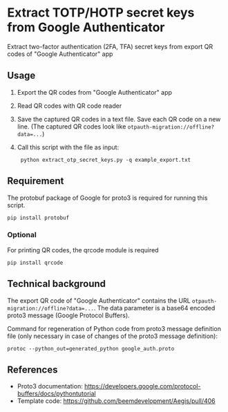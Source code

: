 # Extract TOTP/HOTP secret keys from Google Authenticator

Extract two-factor authentication (2FA, TFA) secret keys from export QR codes of "Google Authenticator" app

## Usage

1. Export the QR codes from "Google Authenticator" app
2. Read QR codes with QR code reader
3. Save the captured QR codes in a text file. Save each QR code on a new line. (The captured QR codes look like `otpauth-migration://offline?data=...`)
4. Call this script with the file as input:

        python extract_otp_secret_keys.py -q example_export.txt

## Requirement

The protobuf package of Google for proto3 is required for running this script.

    pip install protobuf

### Optional

For printing QR codes, the qrcode module is required

    pip install qrcode

## Technical background

The export QR code of "Google Authenticator" contains the URL `otpauth-migration://offline?data=...`.
The data parameter is a base64 encoded proto3 message (Google Protocol Buffers).

Command for regeneration of Python code from proto3 message definition file (only necessary in case of changes of the proto3 message definition):

    protoc --python_out=generated_python google_auth.proto

## References

* Proto3 documentation: https://developers.google.com/protocol-buffers/docs/pythontutorial
* Template code: https://github.com/beemdevelopment/Aegis/pull/406
